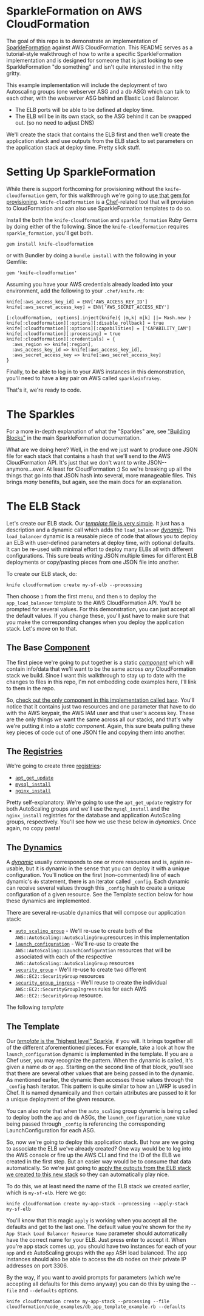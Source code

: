 SparkleFormation on AWS CloudFormation
====================
The goal of this repo is to demonstrate an implementation of [SparkleFormation](https://github.com/sparkleformation/sparkle_formation) against AWS CloudFormation. This README serves as a tutorial-style walkthrough of how to write a specific SparkleFormation implementation and is designed for someone that is just looking to see SparkleFormation "do something" and isn't quite interested in the nitty gritty.

This example implementation will include the deployment of two Autoscaling groups (one webserver ASG and a db ASG) which can talk to each other, with the webserver ASG behind an Elastic Load Balancer.

* The ELB ports will be able to be defined at deploy time.
* The ELB will be in its own stack, so the ASG behind it can be swapped out. (so no need to adjust DNS)

We'll create the stack that contains the ELB first and then we'll create the application stack and use outputs from the ELB stack to set parameters on the application stack at deploy time. Pretty slick stuff.

# Setting Up SparkleFormation

While there is support forthcoming for provisioning without the `knife-cloudformation` gem, for this walkthrough we're going to [use that gem for provisioning](https://github.com/sparkleformation/sparkle_formation/blob/develop/docs/provisioning.md#knife-cloudformation-setuphttps://github.com/sparkleformation/sparkle_formation/blob/develop/docs/provisioning.md#knife-cloudformation-setup). `knife-cloudformation` is a [Chef](http://chef.io)-related tool that will provision to CloudFormation and can also use SparkleFormation templates to do so.

Install the both the `knife-cloudformation` and `sparkle_formation` Ruby Gems by doing either of the following. Since the `knife-cloudformation` requires `sparkle_formation`, you'll get both.

```
gem install knife-cloudformation
```

or with Bundler by doing a `bundle install` with the following in your Gemfile:

```
gem 'knife-cloudformation'
```

Assuming you have your AWS credentials already loaded into your environment, add the following to your `.chef/knife.rb`:

```
knife[:aws_access_key_id] = ENV['AWS_ACCESS_KEY_ID']
knife[:aws_secret_access_key] = ENV['AWS_SECRET_ACCESS_KEY']

[:cloudformation, :options].inject(knife){ |m,k| m[k] ||= Mash.new }
knife[:cloudformation][:options][:disable_rollback] = true
knife[:cloudformation][:options][:capabilities] = ['CAPABILITY_IAM']
knife[:cloudformation][:processing] = true
knife[:cloudformation][:credentials] = {
  :aws_region => knife[:region],
  :aws_access_key_id => knife[:aws_access_key_id],
  :aws_secret_access_key => knife[:aws_secret_access_key]
}
```

Finally, to be able to log in to your AWS instances in this demonstration, you'll need to have a key pair on AWS called `sparkleinfrakey`.

That's it, we're ready to code.

# The Sparkles
For a more in-depth explanation of what the "Sparkles" are, see ["Building Blocks"](https://github.com/sparkleformation/sparkle_formation/blob/develop/docs/building-blocks.md) in the main SparkleFormation documentation.

What are we doing here? Well, in the end we just want to produce one JSON file for each stack that contains a hash that we'll send to the AWS CloudFormation API. It's just that we don't want to write JSON--anymore...ever. At least for CloudFormation :) So we're breaking up all the things that go into that JSON hash into several, more manageable files. This brings *many* benefits, but again, see the main docs for an explanation.

# The ELB Stack

Let's create our ELB stack. Our [*template* file is very simple](https://github.com/heavywater/sparkles-doc-testing/blob/master/cloudformation/code_examples/app_load_balancer.rb). It just has a description and a dynamic call which adds the `load_balancer` [*dynamic*](https://github.com/heavywater/sparkles-doc-testing/blob/master/cloudformation/dynamics/load_balancer.rb). This `load_balancer` dynamic is a reusable piece of code that allows you to deploy an ELB with user-defined parameters at deploy time, with optional defaults. It can be re-used with minimal effort to deploy many ELBs all with different configurations. This sure beats writing JSON multiple times for different ELB deployments or copy/pasting pieces from one JSON file into another.

To create our ELB stack, do:

```
knife cloudformation create my-sf-elb --processing
```

Then choose `1` from the first menu, and then `6` to deploy the `app_load_balancer` template to the AWS CloudFormation API. You'll be prompted for several values. For this demonstration, you can just accept all the default values. If you change these, you'll just have to make sure that you make the corresponding changes when you deploy the application stack. Let's move on to that.

## The Base [Component](https://github.com/sparkleformation/sparkle_formation/blob/master/docs/building-blocks.md#components)
The first piece we're going to put together is a static [*component*](https://github.com/sparkleformation/sparkle_formation/blob/master/docs/building-blocks.md#components) which will contain info/data that we'll want to be the same across _any_ CloudFormation stack we build. Since I want this walkthrough to stay up to date with the changes to files in this repo, I'm not embedding code examples here, I'll link to them in the repo.

So, [check out the only component in this implementation called `base`](https://github.com/heavywater/sparkles-doc-testing/blob/master/cloudformation/components/base.rb). You'll notice that it contains just two resources and one parameter that have to do with the AWS keypair, the AWS IAM user and that user's access key. These are the only things we want the same across all our stacks, and that's why we're putting it into a _static *component*_. Again, this sure beats pulling these key pieces of code out of one JSON file and copying them into another.

## The [Registries](https://github.com/sparkleformation/sparkle_formation/blob/master/docs/building-blocks.md#registries)
We're going to create three [registries](https://github.com/sparkleformation/sparkle_formation/blob/master/docs/building-blocks.md#registries):

* [`apt_get_update`](https://github.com/heavywater/sparkles-doc-testing/blob/master/cloudformation/registry/apt_get_update.rb)
* [`mysql_install`](https://github.com/heavywater/sparkles-doc-testing/blob/master/cloudformation/registry/mysql_install.rb)
* [`nginx_install`](https://github.com/heavywater/sparkles-doc-testing/blob/master/cloudformation/registry/nginx_install.rb)

Pretty self-explanatory. We're going to use the `apt_get_update` registry for both AutoScaling groups and we'll use the `mysql_install` and the `nginx_install` registries for the database and application AutoScaling groups, respectively. You'll see how we use these below in *dynamics*. Once again, no copy pasta!

## The [Dynamics](https://github.com/sparkleformation/sparkle_formation/blob/master/docs/building-blocks.md#dynamics)
A [*dynamic*](https://github.com/sparkleformation/sparkle_formation/blob/master/docs/building-blocks.md#dynamics) usually corresponds to one or more resources and is, again re-usable, but it is dynamic in the sense that you can deploy it with a unique configuration. You'll notice on the first (non-commented) line of each dynamic's `do` statement, there is an iterator called `_config`. Each dynamic can receive several values through this `_config` hash to create a unique configuration of a given resource. See the Template section below for how these dynamics are implemented.

There are several re-usable dynamics that will compose our application stack:

* [`auto_scaling_group`](https://github.com/heavywater/sparkles-doc-testing/blob/master/cloudformation/dynamics/auto_scaling_group.rb) - We'll re-use to create both of the `AWS::AutoScaling::AutoScalingGroup`resources in this implementation
* [`launch_configuration`](https://github.com/heavywater/sparkles-doc-testing/blob/master/cloudformation/dynamics/launch_configuration.rb) - We'll re-use to create the `AWS::AutoScaling::LaunchConfiguration` resources that will be associated with each of the respective `AWS::AutoScaling::AutoScalingGroup` resources
* [`security_group`](https://github.com/heavywater/sparkles-doc-testing/blob/master/cloudformation/dynamics/security_group.rb) - We'll re-use to create two different `AWS::EC2::SecurityGroup` resources
* [`security_group_ingress`](https://github.com/heavywater/sparkles-doc-testing/blob/master/cloudformation/dynamics/security_group_ingress.rb) - We'll reuse to create the individual `AWS::EC2::SecurityGroupIngress` rules for each AWS `AWS::EC2::SecurityGroup` resource.

The following *template*

## The Template
Our [*template* is the "highest level" Sparkle](https://github.com/heavywater/sparkles-doc-testing/blob/master/cloudformation/code_examples/db_app_template_example.rb), if you will. It brings together all of the different aforementioned pieces. For example, take a look at how the `launch_configuration` dynamic is implemented in the template. If you are a Chef user, you may recognize the pattern. When the dynamic is called, it's given a name `db` or `app`. Starting on the second line of that block, you'll see that there are several other values that are being passed in to the dynamic. As mentioned earlier, the dynamic then accesses these values through the `_config` hash iterator. This pattern is quite similar to how an LWRP is used in Chef. It is named dynamically and then certain attributes are passed to it for a unique deployment of the given resource.

You can also note that when the `auto_scaling` group dynamic is being called to deploy both the `app` and `db` ASGs, the `launch_configuration_name` value being passed through `_config` is referencing the corresponding LaunchConfiguration for each ASG.

So, now we're going to deploy this application stack. But how are we going to associate the ELB we've already created? One way would be to log into the AWS console or fire up the AWS CLI and find the ID of the ELB we created in the first step. But an easier way would be to consume that data automatically. So we're just going to [apply the outputs from the ELB stack we created to this new stack](https://github.com/sparkleformation/sparkle_formation/blob/develop/docs/provisioning.md#applying-stacks) so they can automatically play nice.

To do this, we at least need the name of the ELB stack we created earlier, which is `my-sf-elb`. Here we go:

```
knife cloudformation create my-app-stack --processing --apply-stack my-sf-elb
```

You'll know that this magic `apply` is working when you accept all the defaults and get to the last one. The default value you're shown for the `My App Stack Load Balancer Resource Name` parameter should automatically have the correct name for your ELB. Just press enter to accept it. When you're app stack comes up, you should have two instances for each of your `app` and `db` AutoScaling groups with the `app` ASH load balanced. The app instances should also be able to access the db nodes on their private IP addresses on port 3306.

By the way, if you want to avoid prompts for parameters (which we're accepting all defaults for this demo anyway) you can do this by using the `--file` and `--defaults` options.

```
knife cloudformation create my-app-stack --processing --file cloudformation/code_examples/db_app_template_example.rb --defaults
```